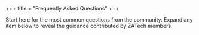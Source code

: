 +++
title = "Frequently Asked Questions"
+++

Start here for the most common questions from the community. Expand any item below to reveal the guidance contributed by ZATech members.
